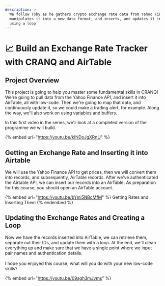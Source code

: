 ```yaml
---
description: >-
  We follow Toby as he gathers crypto exchange rate data from Yahoo Finance,
  manipulates it into a new data format, and inserts, and updates it in AirTable
  using a loop
---
```


# 📈 Build an Exchange Rate Tracker with CRANQ and AirTable

## Project Overview

This project is going to help you master some fundamental skills in CRANQ!  We're going to pull data from the Yahoo Finance API, and insert it into AirTable, all with low-code.  Then we're going to map that data, and continuously update it, so we could make a trading alert, for example.  Along the way, we'll also work on using variables and buffers. &#x20;

In this first video in the series, we'll look at a completed version of the programme we will build.

{% embed url="https://youtu.be/kINDoJgXRnU" %}

## Getting an Exchange Rate and Inserting it into Airtable

We will use the Yahoo Finance API to get prices, then we will convert them into records, and subsequently, AirTable records.  After we've authenticated the Airtable API, we can insert our records into an AirTable.  As preparation for this course, you should open an AirTable account.

{% embed url="https://youtu.be/bYmi5NBcMfM" %}
Getting Rates and Inserting Them
{% endembed %}

## Updating the Exchange Rates and Creating a Loop

Now we have the records inserted into AirTable, we can retrieve them, separate out their IDs, and update them with a loop.  At the end, we'll clean everything up and make sure that we have a single point where we input pair names and authentication details.  \
\
I hope you enjoyed this course, what will you do with your new low-code skills?

{% embed url="https://youtu.be/09agh3mJvms" %}
